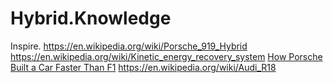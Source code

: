 # Hybrid.Knowledge
Inspire. https://en.wikipedia.org/wiki/Porsche_919_Hybrid https://en.wikipedia.org/wiki/Kinetic_energy_recovery_system [How Porsche Built a Car Faster Than F1](https://youtu.be/J7bG9sP0jGg)
https://en.wikipedia.org/wiki/Audi_R18
